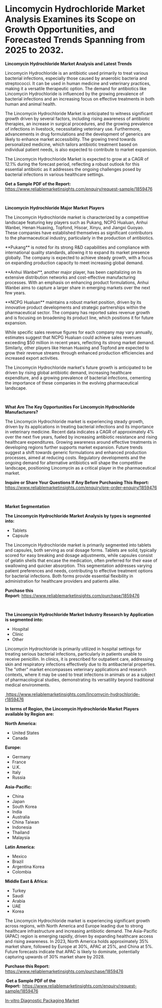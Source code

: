 <p><h1>Lincomycin Hydrochloride Market Analysis Examines its Scope on Growth Opportunities, and Forecasted Trends Spanning from 2025 to 2032.</h1></p><p><strong>Lincomycin Hydrochloride Market Analysis and Latest Trends</strong></p>
<p><p>Lincomycin Hydrochloride is an antibiotic used primarily to treat various bacterial infections, especially those caused by anaerobic bacteria and streptococci. It can be used in human medicine and veterinary practices, making it a versatile therapeutic option. The demand for antibiotics like Lincomycin Hydrochloride is influenced by the growing prevalence of bacterial infections and an increasing focus on effective treatments in both human and animal health.</p><p>The Lincomycin Hydrochloride Market is anticipated to witness significant growth driven by several factors, including rising awareness of antibiotic therapies, an increase in surgical procedures, and the growing prevalence of infections in livestock, necessitating veterinary use. Furthermore, advancements in drug formulations and the development of generics are likely to enhance market accessibility. The growing trend towards personalized medicine, which tailors antibiotic treatment based on individual patient needs, is also expected to contribute to market expansion.</p><p>The Lincomycin Hydrochloride Market is expected to grow at a CAGR of 12.1% during the forecast period, reflecting a robust outlook for this essential antibiotic as it addresses the ongoing challenges posed by bacterial infections in various healthcare settings.</p></p>
<p><strong>Get a Sample PDF of the Report:&nbsp;</strong> <a href="https://www.reliablemarketinsights.com/enquiry/request-sample/1859476?utm_campaign=3138&utm_medium=2&utm_source=Github&utm_content=ia&utm_term=08032025&utm_id=lincomycin-hydrochloride">https://www.reliablemarketinsights.com/enquiry/request-sample/1859476</a></p>
<p>&nbsp;</p>
<p><strong>Lincomycin Hydrochloride Major Market Players</strong></p>
<p><p>The Lincomycin Hydrochloride market is characterized by a competitive landscape featuring key players such as Pukang, NCPG Hualuan, Anhui Wanbei, Henan Huaxing, Topfond, Hisoar, Xinyu, and Jiangxi Guoyao. These companies have established themselves as significant contributors to the pharmaceutical industry, particularly in the production of antibiotics.</p><p>**Pukang** is noted for its strong R&D capabilities and compliance with international quality standards, allowing it to expand its market presence globally. The company is expected to achieve steady growth, with a focus on expanding production capacity to meet increasing global demand.</p><p>**Anhui Wanbei**, another major player, has been capitalizing on its extensive distribution networks and cost-effective manufacturing processes. With an emphasis on enhancing product formulations, Anhui Wanbei aims to capture a larger share in emerging markets over the next few years.</p><p>**NCPG Hualuan** maintains a robust market position, driven by its innovative product developments and strategic partnerships within the pharmaceutical sector. The company has reported sales revenue growth and is focusing on broadening its product line, which positions it for future expansion.</p><p>While specific sales revenue figures for each company may vary annually, estimates suggest that NCPG Hualuan could achieve sales revenues exceeding $50 million in recent years, reflecting its strong market demand. Similarly, other players like Henan Huaxing and Topfond are expected to grow their revenue streams through enhanced production efficiencies and increased export activities.</p><p>The Lincomycin Hydrochloride market's future growth is anticipated to be driven by rising global antibiotic demand, increasing healthcare expenditure, and a growing prevalence of bacterial infections, cementing the importance of these companies in the evolving pharmaceutical landscape.</p></p>
<p>&nbsp;</p>
<p><strong>What Are The Key Opportunities For Lincomycin Hydrochloride Manufacturers?</strong></p>
<p><p>The Lincomycin Hydrochloride market is experiencing steady growth, driven by its applications in treating bacterial infections and its importance in veterinary medicine. Recent data indicates a CAGR of approximately 4% over the next five years, fueled by increasing antibiotic resistance and rising healthcare expenditures. Growing awareness around effective treatments in developing regions further supports market expansion. Future trends suggest a shift towards generic formulations and enhanced production processes, aimed at reducing costs. Regulatory developments and the ongoing demand for alternative antibiotics will shape the competitive landscape, positioning Lincomycin as a critical player in the pharmaceutical market.</p></p>
<p><strong>Inquire or Share Your Questions If Any Before Purchasing This Report:</strong> <a href="https://www.reliablemarketinsights.com/enquiry/pre-order-enquiry/1859476?utm_campaign=3138&utm_medium=2&utm_source=Github&utm_content=ia&utm_term=08032025&utm_id=lincomycin-hydrochloride">https://www.reliablemarketinsights.com/enquiry/pre-order-enquiry/1859476</a></p>
<p>&nbsp;</p>
<p><strong>Market Segmentation</strong></p>
<p><strong>The Lincomycin Hydrochloride Market Analysis by types is segmented into:</strong></p>
<p><ul><li>Tablets</li><li>Capsule</li></ul></p>
<p><p>The Lincomycin Hydrochloride market is primarily segmented into tablets and capsules, both serving as oral dosage forms. Tablets are solid, typically scored for easy breaking and dosage adjustments, while capsules consist of gelatin shells that encase the medication, often preferred for their ease of swallowing and quicker absorption. This segmentation addresses varying patient preferences and needs, contributing to effective treatment options for bacterial infections. Both forms provide essential flexibility in administration for healthcare providers and patients alike.</p></p>
<p><strong>Purchase this Report:&nbsp;</strong><a href="https://www.reliablemarketinsights.com/purchase/1859476?utm_campaign=3138&utm_medium=2&utm_source=Github&utm_content=ia&utm_term=08032025&utm_id=lincomycin-hydrochloride">https://www.reliablemarketinsights.com/purchase/1859476</a></p>
<p>&nbsp;</p>
<p><strong>The Lincomycin Hydrochloride Market Industry Research by Application is segmented into:</strong></p>
<p><ul><li>Hospital</li><li>Clinic</li><li>Other</li></ul></p>
<p><p>Lincomycin Hydrochloride is primarily utilized in hospital settings for treating serious bacterial infections, particularly in patients unable to receive penicillin. In clinics, it is prescribed for outpatient care, addressing skin and respiratory infections effectively due to its antibacterial properties. The "other" market encompasses veterinary applications and research contexts, where it may be used to treat infections in animals or as a subject of pharmacological studies, demonstrating its versatility beyond traditional medical environments.</p></p>
<p><a href="https://www.reliablemarketinsights.com/lincomycin-hydrochloride-r1859476?utm_campaign=3138&utm_medium=2&utm_source=Github&utm_content=ia&utm_term=08032025&utm_id=lincomycin-hydrochloride">&nbsp;https://www.reliablemarketinsights.com/lincomycin-hydrochloride-r1859476</a></p>
<p><strong>In terms of Region, the Lincomycin Hydrochloride Market Players available by Region are:</strong></p>
<p>
    <p> <strong> North America: </strong>
        <ul>
            <li>United States</li>
            <li>Canada</li>
        </ul>
        </p> 
    <p> <strong> Europe: </strong>
        <ul>
            <li>Germany</li>
            <li>France</li>
            <li>U.K.</li>
            <li>Italy</li>
            <li>Russia</li>
        </ul>
        </p> 
    <p> <strong> Asia-Pacific: </strong>
        <ul>
            <li>China</li>
            <li>Japan</li>
            <li>South Korea</li>
            <li>India</li>
            <li>Australia</li>
            <li>China Taiwan</li>
            <li>Indonesia</li>
            <li>Thailand</li>
            <li>Malaysia</li>
        </ul>
        </p> 
    <p> <strong> Latin America: </strong>
        <ul>
            <li>Mexico</li>
            <li>Brazil</li>
            <li>Argentina Korea</li>
            <li>Colombia</li>
        </ul>
        </p> 
    <p> <strong> Middle East & Africa: </strong>
        <ul>
            <li>Turkey</li>
            <li>Saudi</li>
            <li>Arabia</li>
            <li>UAE</li>
            <li>Korea</li>
        </ul>
    </p>
    </p>
<p><p>The Lincomycin Hydrochloride market is experiencing significant growth across regions, with North America and Europe leading due to strong healthcare infrastructure and increasing antibiotic demand. The Asia-Pacific (APAC) region is emerging rapidly, driven by expanding healthcare access and rising awareness. In 2023, North America holds approximately 35% market share, followed by Europe at 30%, APAC at 25%, and China at 5%. Future forecasts indicate that APAC is likely to dominate, potentially capturing upwards of 30% market share by 2028.</p></p>
<p><strong>Purchase this Report: </strong><a href="https://www.reliablemarketinsights.com/purchase/1859476?utm_campaign=3138&utm_medium=2&utm_source=Github&utm_content=ia&utm_term=08032025&utm_id=lincomycin-hydrochloride">https://www.reliablemarketinsights.com/purchase/1859476</a></p>
<p>&nbsp;<strong>Get a Sample PDF of the Report:&nbsp;&nbsp;</strong><a href="https://www.reliablemarketinsights.com/enquiry/request-sample/1859476?utm_campaign=3138&utm_medium=2&utm_source=Github&utm_content=ia&utm_term=08032025&utm_id=lincomycin-hydrochloride">https://www.reliablemarketinsights.com/enquiry/request-sample/1859476</a></p>
<p><strong></strong></p>
<p><p><a href="https://github.com/momossidram/Market-Research-Report-List-1/blob/main/in-vitro-diagnostic-packaging-market.md?utm_campaign=3138&utm_medium=2&utm_source=Github&utm_content=ia&utm_term=08032025&utm_id=lincomycin-hydrochloride">In-vitro Diagnostic Packaging Market</a></p></p>